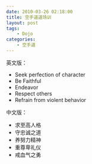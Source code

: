 ```yaml
---
date: 2010-03-26 02:18:00
title: 空手道道场训
layout: post
tags:
    - Dojo
categories:
    - 空手道
---
```

英文版：

* Seek perfection of character
* Be Faithful
* Endeavor
* Respect others
* Refrain from violent behavior

中文版：

* 求至高人格
* 守忠诚之道
* 养努力精神
* 重尊卑礼仪
* 戒血气之勇
